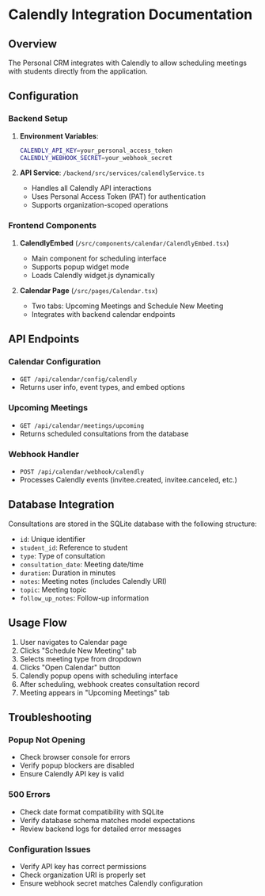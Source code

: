 # Calendly Integration Documentation

## Overview

The Personal CRM integrates with Calendly to allow scheduling meetings with students directly from the application.

## Configuration

### Backend Setup

1. **Environment Variables**:
   ```bash
   CALENDLY_API_KEY=your_personal_access_token
   CALENDLY_WEBHOOK_SECRET=your_webhook_secret
   ```

2. **API Service**: `/backend/src/services/calendlyService.ts`
   - Handles all Calendly API interactions
   - Uses Personal Access Token (PAT) for authentication
   - Supports organization-scoped operations

### Frontend Components

1. **CalendlyEmbed** (`/src/components/calendar/CalendlyEmbed.tsx`)
   - Main component for scheduling interface
   - Supports popup widget mode
   - Loads Calendly widget.js dynamically

2. **Calendar Page** (`/src/pages/Calendar.tsx`)
   - Two tabs: Upcoming Meetings and Schedule New Meeting
   - Integrates with backend calendar endpoints

## API Endpoints

### Calendar Configuration
- `GET /api/calendar/config/calendly`
- Returns user info, event types, and embed options

### Upcoming Meetings
- `GET /api/calendar/meetings/upcoming`
- Returns scheduled consultations from the database

### Webhook Handler
- `POST /api/calendar/webhook/calendly`
- Processes Calendly events (invitee.created, invitee.canceled, etc.)

## Database Integration

Consultations are stored in the SQLite database with the following structure:
- `id`: Unique identifier
- `student_id`: Reference to student
- `type`: Type of consultation
- `consultation_date`: Meeting date/time
- `duration`: Duration in minutes
- `notes`: Meeting notes (includes Calendly URI)
- `topic`: Meeting topic
- `follow_up_notes`: Follow-up information

## Usage Flow

1. User navigates to Calendar page
2. Clicks "Schedule New Meeting" tab
3. Selects meeting type from dropdown
4. Clicks "Open Calendar" button
5. Calendly popup opens with scheduling interface
6. After scheduling, webhook creates consultation record
7. Meeting appears in "Upcoming Meetings" tab

## Troubleshooting

### Popup Not Opening
- Check browser console for errors
- Verify popup blockers are disabled
- Ensure Calendly API key is valid

### 500 Errors
- Check date format compatibility with SQLite
- Verify database schema matches model expectations
- Review backend logs for detailed error messages

### Configuration Issues
- Verify API key has correct permissions
- Check organization URI is properly set
- Ensure webhook secret matches Calendly configuration